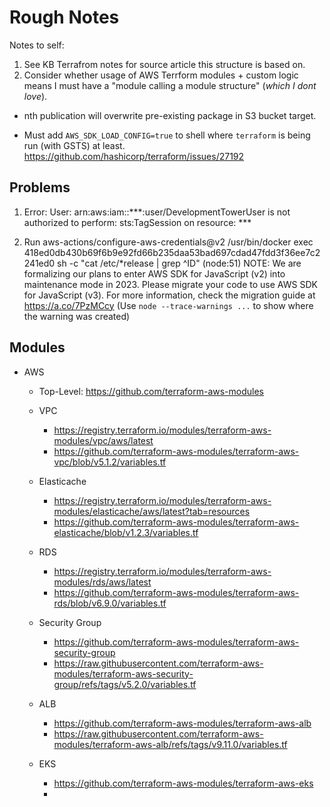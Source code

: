 # Rough Notes

Notes to self:

1. See KB Terrafrom notes for source article this structure is based on.
2. Consider whether usage of AWS Terrform modules + custom logic means I must have a "module calling a module structure" (_which I dont love_).

- nth publication will overwrite pre-existing package in S3 bucket target.

- Must add `AWS_SDK_LOAD_CONFIG=true` to shell where `terraform` is being run (with GSTS) at least. https://github.com/hashicorp/terraform/issues/27192


## Problems
1) Error: User: arn:aws:iam::***:user/DevelopmentTowerUser is not authorized to perform: sts:TagSession on resource: ***

2) Run aws-actions/configure-aws-credentials@v2
/usr/bin/docker exec  418ed0db430b69f6b9e92fd66b235daa53bad697cdad47fdd3f36ee7c2241ed0 sh -c "cat /etc/*release | grep ^ID"
(node:51) NOTE: We are formalizing our plans to enter AWS SDK for JavaScript (v2) into maintenance mode in 2023.
Please migrate your code to use AWS SDK for JavaScript (v3).
For more information, check the migration guide at https://a.co/7PzMCcy
(Use `node --trace-warnings ...` to show where the warning was created)



## Modules
- AWS
    - Top-Level: https://github.com/terraform-aws-modules

    - VPC
        - https://registry.terraform.io/modules/terraform-aws-modules/vpc/aws/latest
        - https://github.com/terraform-aws-modules/terraform-aws-vpc/blob/v5.1.2/variables.tf

    - Elasticache
        - https://registry.terraform.io/modules/terraform-aws-modules/elasticache/aws/latest?tab=resources
        - https://github.com/terraform-aws-modules/terraform-aws-elasticache/blob/v1.2.3/variables.tf

    - RDS 
        - https://registry.terraform.io/modules/terraform-aws-modules/rds/aws/latest
        - https://github.com/terraform-aws-modules/terraform-aws-rds/blob/v6.9.0/variables.tf

    - Security Group
        - https://github.com/terraform-aws-modules/terraform-aws-security-group
        - https://raw.githubusercontent.com/terraform-aws-modules/terraform-aws-security-group/refs/tags/v5.2.0/variables.tf

    - ALB
        - https://github.com/terraform-aws-modules/terraform-aws-alb
        - https://raw.githubusercontent.com/terraform-aws-modules/terraform-aws-alb/refs/tags/v9.11.0/variables.tf

    - EKS
        - https://github.com/terraform-aws-modules/terraform-aws-eks
        - 